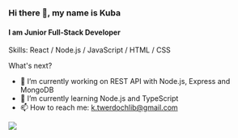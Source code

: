 ### Hi there 👋, my name is Kuba
#### I am Junior Full-Stack Developer

Skills: React / Node.js / JavaScript / HTML / CSS

What's next?
- 🔭 I’m currently working on REST API with Node.js, Express and MongoDB
- 🌱 I’m currently learning Node.js and TypeScript
- 📫 How to reach me: k.twerdochlib@gmail.com

![](https://komarev.com/ghpvc/?username=Qube24&color=lightgrey)
